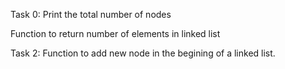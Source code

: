 Task 0: Print the total number of nodes

Function to return number of elements in linked list

Task 2: Function to add new node in the begining of a linked list.
